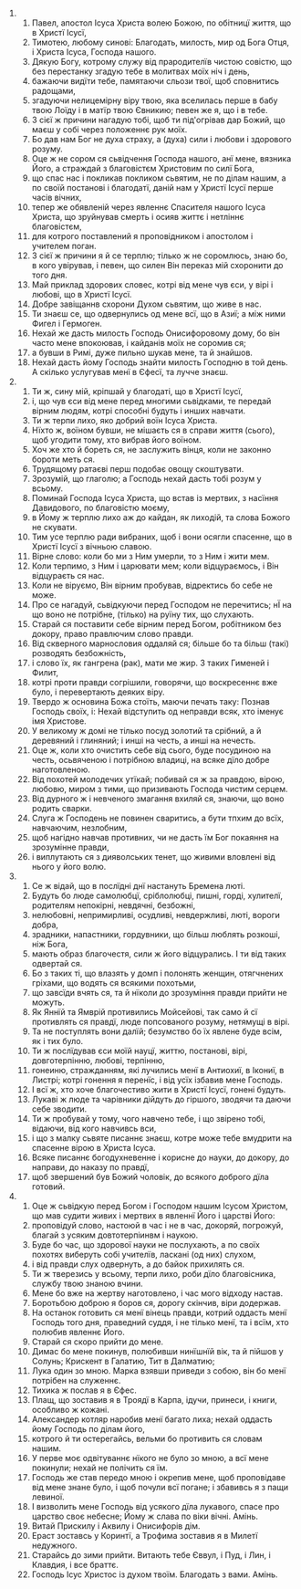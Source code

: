 <ol>
  <li>
    <ol>
      <li>Павел, апостол Ісуса Христа волею Божою, по обітницї життя, що в Христї Ісусї,</li>
      <li>Тимотею, любому синові: Благодать, милость, мир од Бога Отця, і Христа Ісуса, Господа нашого.</li>
      <li>Дякую Богу, котрому служу від прародителїв чистою совістю, що без перестанку згадую тебе в молитвах моїх ніч і день,</li>
      <li>бажаючи видїти тебе, памятаючи сльози твої, щоб сповнитись радощами,</li>
      <li>згадуючи нелицемірну віру твою, яка вселилась перше в бабу твою Лоїду і в матїр твою Євникию; певен же я, що і в тебе.</li>
      <li>З сієї ж причини нагадую тобі, щоб ти під'огрівав дар Божий, що маєш у собі через положеннє рук моїх.</li>
      <li>Бо дав нам Бог не духа страху, а (духа) сили і любови і здорового розуму.</li>
      <li>Оце ж не сором ся сьвідчення Господа нашого, анї мене, вязника Його, а страждай з благовістєм Христовим по силї Бога,</li>
      <li>що спас нас і покликав покликом сьвятим, не по ділам нашим, а по своїй постанові і благодатї, даній нам у Христї Ісусї перше часів вічних,</li>
      <li>тепер же обявленій через явленнє Спасителя нашого Ісуса Христа, що зруйнував смерть і осияв життє і нетліннє благовістєм,</li>
      <li>для котрого поставлений я проповідником і апостолом і учителем поган.</li>
      <li>З сієї ж причини я й се терплю; тілько ж не соромлюсь, знаю бо, в кого увірував, і певен, що силен Він переказ мій схоронити до того дня.</li>
      <li>Май приклад здорових словес, котрі від мене чув єси, у вірі і любові, що в Христї Ісусї.</li>
      <li>Добре завіщаннв схорони Духом сьвятим, що живе в нас.</li>
      <li>Ти знаєш се, що одвернулись од мене всї, що в Азиї; а між ними Фигел і Гермоген.</li>
      <li>Нехай же дасть милость Господь Онисифоровому дому, бо він часто мене впокоював, і кайданів моїх не соромив ся;</li>
      <li>а бувши в Римі, дуже пильно шукав мене, та й знайшов.</li>
      <li>Нехай дасть йому Господь знайти милость Господню в той день. А скілько услугував менї в Єфесї, та лучче знаєш.</li>
    </ol>
  </li>
  <li>
    <ol>
      <li>Ти ж, сину мій, кріпшай у благодаті, що в Христї Ісусї,</li>
      <li>і, що чув єси від мене перед многими сьвідками, те передай вірним людям, котрі способні будуть і инших навчати.</li>
      <li>Ти ж терпи лихо, яко добрий воїн Ісуса Христа.</li>
      <li>Нїхто ж, воїном бувши, не мішаєть ся в справи життя (сього), щоб угодити тому, хто вибрав його воїном.</li>
      <li>Хоч же хто й бореть ся, не заслужить вінця, коли не законно бороти меть ся.</li>
      <li>Трудящому ратаєві перш подобає овощу скоштувати.</li>
      <li>Зрозумій, що глаголю; а Господь нехай дасть тобі розум у всьому.</li>
      <li>Поминай Господа Ісуса Христа, що встав із мертвих, з насїння Давидового, по благовістю моєму,</li>
      <li>в Йому ж терплю лихо аж до кайдан, як лиходій, та слова Божого не скувати.</li>
      <li>Тим усе терплю ради вибраних, щоб і вони осягли спасенне, що в Христї Ісусї з вічньою славою.</li>
      <li>Вірне слово: коли бо ми з Ним умерли, то з Ним і жити мем.</li>
      <li>Коли терпимо, з Ним і царювати мем; коли відцураємось, і Він відцураєть ся нас.</li>
      <li>Коли не віруємо, Він вірним пробував, відректись бо себе не може.</li>
      <li>Про се нагадуй, сьвідкуючи перед Господом не перечитись; нЇ на що воно не потрібне, (тілько) на руїну тих, що слухають.</li>
      <li>Старай ся поставити себе вірним перед Богом, робітником без докору, право правлючим слово правди.</li>
      <li>Від скверного марнословия оддаляй ся; більше бо та більш (такі) розводять безбожність,</li>
      <li>і слово їх, як гангрена (рак), мати ме жир. З таких Гименей і Филит,</li>
      <li>котрі проти правди согрішили, говорячи, що воскресеннє вже було, і перевертають деяких віру.</li>
      <li>Твердо ж основина Божа стоїть, маючи печать таку: Познав Господь своїх, і: Нехай відступить од неправди всяк, хто іменує імя Христове.</li>
      <li>У великому ж домі не тілько посуд золотий та срібний, а й деревяний і глиняний; і инші на честь, а инші на нечесть.</li>
      <li>Оце ж, коли хто очистить себе від сього, буде посудиною на честь, осьвяченою і потрібною владиці, на всяке дїло добре наготовленою.</li>
      <li>Від похотей молодечих утїкай; побивай ся ж за правдою, вірою, любовю, миром з тими, що призивають Господа чистим серцем.</li>
      <li>Від дурного ж і невченого змагання вхиляй ся, знаючи, що воно родить сварки.</li>
      <li>Слуга ж Господень не повинен сваритись, а бути тпхим до всїх, навчаючим, незлобним,</li>
      <li>щоб нагідно навчав противних, чи не дасть їм Бог покаяння на зрозумінне правди,</li>
      <li>і виплутають ся з дияволських тенет, що живими вловлені від нього у його волю.</li>
    </ol>
  </li>
  <li>
    <ol>
      <li>Се ж відай, що в послїдні днї настануть Бремена люті.</li>
      <li>Будуть бо люде самолюбцї, сріблолюбці, пишні, горді, хулителї, родителям непокірні, невдячні, безбожні,</li>
      <li>нелюбовні, непримирливі, осудливі, невдержливі, люті, вороги добра,</li>
      <li>зрадники, напастники, гордувники, що більш люблять розкоші, ніж Бога,</li>
      <li>мають образ благочестя, сили ж його відцурались. І ти від таких одвертай ся.</li>
      <li>Бо з таких ті, що влазять у домп і полонять женщин, отягчнених гріхами, що водять ся всякими похотьми,</li>
      <li>що завсїди вчять ся, та й нїколи до зрозуміння правди прийти не можуть.</li>
      <li>Як Яннїй та Ямврій противились Мойсейові, так само й сї противлять ся правдї, люде попсованого розуму, нетямущі в вірі.</li>
      <li>Та не поступлять вони далїй; безумство бо їх явлене буде всім, як і тих було.</li>
      <li>Ти ж послїдував єси моїй науцї, життю, постанові, вірі, довготерпінню, любові, терпінню,</li>
      <li>гонеиню, стражданням, які лучились менї в Антиохиї, в Ікониї, в Листрі; котрі гонення я перенїс, і від усїх ізбавив мене Господь.</li>
      <li>І всї ж, хто хоче благочестиво жити в Христї Ісусї, гонені будуть.</li>
      <li>Лукаві ж люде та чарівники дійдуть до гіршого, зводячи та даючи себе зводити.</li>
      <li>Ти ж пробувай у тому, чого навчено тебе, і що звірено тобі, відаючи, від кого навчивсь вси,</li>
      <li>і що з малку сьвяте писаннє знаєш, котре може тебе вмудрити на спасенне вірою в Христа Ісуса.</li>
      <li>Всяке писаннє богодухневенне і корисне до науки, до докору, до направи, до наказу по правдї,</li>
      <li>щоб звершений був Божий чоловік, до всякого доброго дїла готовий.</li>
    </ol>
  </li>
  <li>
    <ol>
      <li>Оце ж сьвідкую перед Богом і Господом нашим Ісусом Христом, що мав судити живих і мертвих в явленнї Його і царстві Його:</li>
      <li>проповідуй слово, настоюй в час і не в час, докоряй, погрожуй, благай з усяким довтотерпіинвм і наукою.</li>
      <li>Буде бо час, що здорової науки не послухають, а по своїх похотях виберуть собі учителїв, ласкані (од них) слухом,</li>
      <li>і від правди слух одвернуть, а до байок прихилять ся.</li>
      <li>Ти ж тверезись у всьому, терпи лихо, роби дїло благовісника, службу твою знаною вчини.</li>
      <li>Мене бо вже на жертву наготовлено, і час мого відходу настав.</li>
      <li>Боротьбою доброю я боров ся, дорогу скінчив, віри додержав.</li>
      <li>На останок готовить ся менї вінець правди, котрий оддасть менї Господь того дня, праведний суддя, і не тілько менї, та і всїм, хто полюбив явленнє Його.</li>
      <li>Старай ся скоро прийти до мене.</li>
      <li>Димас бо мене покинув, полюбивши нинїшнїй вік, та й пійшов у Солунь; Крискент в Галатию, Тит в Далматию;</li>
      <li>Лука один зо мною. Марка взявши приведи з собою, він бо менї потрібен на служеннє.</li>
      <li>Тихика ж послав я в Єфес.</li>
      <li>Плащ, що зоставив я в Троядї в Карпа, ідучи, принеси, і книги, особливо ж кожані.</li>
      <li>Александер котляр наробив менї багато лиха; нехай оддасть йому Господь по ділам його,</li>
      <li>котрого й ти остерегайсь, вельми бо противить ся словам нашим.</li>
      <li>У перве моє одвітуваннє нїкого не було зо мною, а всї мене покинули; нехай не полічить ся їм.</li>
      <li>Господь же став передо мною і окрепив мене, щоб проповідаве від мене знане було, і щоб почули всї погане; і збавивсь я з пащи левиної.</li>
      <li>І визволить мене Господь від усякого дїла лукавого, спасе про царство своє небесне; Йому ж слава по віки вічні. Амінь.</li>
      <li>Витай Прискилу і Аквилу і Онисифорів дім.</li>
      <li>Ераст зоставсь у Коринтї, а Трофима зоставив я в Милетї недужного.</li>
      <li>Старайсь до зими прийти. Витають тебе Єввул, і Пуд, і Лин, і Клавдия, і все браттє.</li>
      <li>Господь Ісус Христос із духом твоїм. Благодать з вами. Амінь.</li>
    </ol>
  </li>
</ol>
